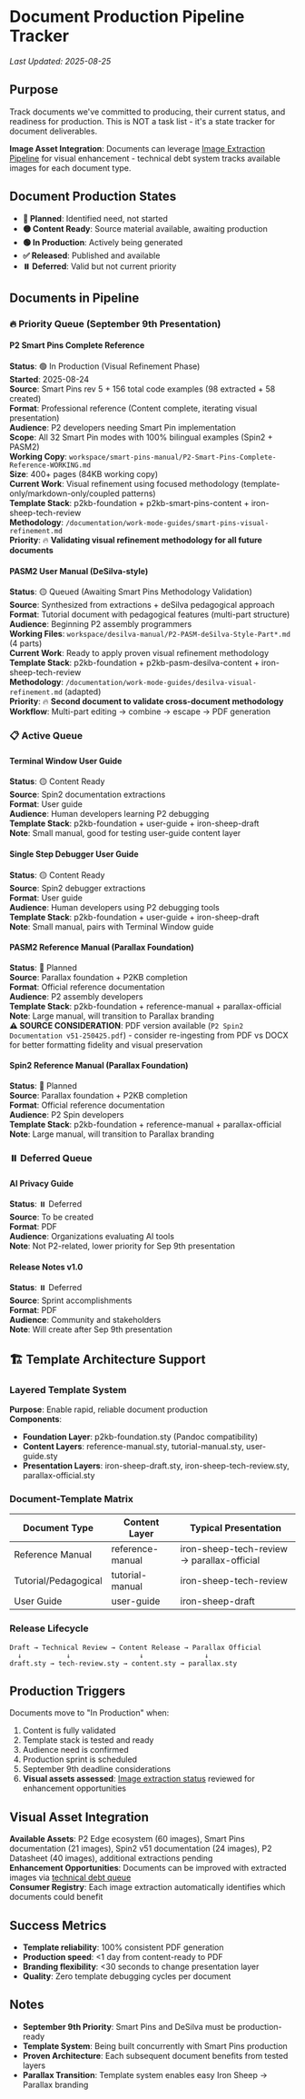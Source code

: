 # Document Production Pipeline Tracker

*Last Updated: 2025-08-25*

## Purpose
Track documents we've committed to producing, their current status, and readiness for production.
This is NOT a task list - it's a state tracker for document deliverables.

**Image Asset Integration**: Documents can leverage [Image Extraction Pipeline](../sources/visual-assets/INGESTION-IMAGE-EXTRACTION-MATRIX.md) for visual enhancement - technical debt system tracks available images for each document type.

## Document Production States
- **🔴 Planned**: Identified need, not started
- **🟡 Content Ready**: Source material available, awaiting production
- **🟢 In Production**: Actively being generated
- **✅ Released**: Published and available
- **⏸️ Deferred**: Valid but not current priority

## Documents in Pipeline

### 🔥 **Priority Queue** (September 9th Presentation)

#### P2 Smart Pins Complete Reference  
**Status**: 🟢 In Production (Visual Refinement Phase)  
**Started**: 2025-08-24  
**Source**: Smart Pins rev 5 + 156 total code examples (98 extracted + 58 created)  
**Format**: Professional reference (Content complete, iterating visual presentation)  
**Audience**: P2 developers needing Smart Pin implementation  
**Scope**: All 32 Smart Pin modes with 100% bilingual examples (Spin2 + PASM2)  
**Working Copy**: `workspace/smart-pins-manual/P2-Smart-Pins-Complete-Reference-WORKING.md`  
**Size**: 400+ pages (84KB working copy)  
**Current Work**: Visual refinement using focused methodology (template-only/markdown-only/coupled patterns)  
**Template Stack**: p2kb-foundation + p2kb-smart-pins-content + iron-sheep-tech-review  
**Methodology**: `/documentation/work-mode-guides/smart-pins-visual-refinement.md`  
**Priority**: 🔥 **Validating visual refinement methodology for all future documents**

#### PASM2 User Manual (DeSilva-style)
**Status**: 🟡 Queued (Awaiting Smart Pins Methodology Validation)  
**Source**: Synthesized from extractions + deSilva pedagogical approach  
**Format**: Tutorial document with pedagogical features (multi-part structure)  
**Audience**: Beginning P2 assembly programmers  
**Working Files**: `workspace/desilva-manual/P2-PASM-deSilva-Style-Part*.md` (4 parts)  
**Current Work**: Ready to apply proven visual refinement methodology  
**Template Stack**: p2kb-foundation + p2kb-pasm-desilva-content + iron-sheep-tech-review  
**Methodology**: `/documentation/work-mode-guides/desilva-visual-refinement.md` (adapted)  
**Priority**: 🔥 **Second document to validate cross-document methodology**  
**Workflow**: Multi-part editing → combine → escape → PDF generation

### 📋 **Active Queue**

#### Terminal Window User Guide
**Status**: 🟡 Content Ready  
**Source**: Spin2 documentation extractions  
**Format**: User guide  
**Audience**: Human developers learning P2 debugging  
**Template Stack**: p2kb-foundation + user-guide + iron-sheep-draft  
**Note**: Small manual, good for testing user-guide content layer

#### Single Step Debugger User Guide  
**Status**: 🟡 Content Ready  
**Source**: Spin2 debugger extractions  
**Format**: User guide  
**Audience**: Human developers using P2 debugging tools  
**Template Stack**: p2kb-foundation + user-guide + iron-sheep-draft  
**Note**: Small manual, pairs with Terminal Window guide

#### PASM2 Reference Manual (Parallax Foundation)
**Status**: 🔴 Planned  
**Source**: Parallax foundation + P2KB completion  
**Format**: Official reference documentation  
**Audience**: P2 assembly developers  
**Template Stack**: p2kb-foundation + reference-manual + parallax-official  
**Note**: Large manual, will transition to Parallax branding  
**⚠️ SOURCE CONSIDERATION**: PDF version available (`P2 Spin2 Documentation v51-250425.pdf`) - consider re-ingesting from PDF vs DOCX for better formatting fidelity and visual preservation

#### Spin2 Reference Manual (Parallax Foundation)  
**Status**: 🔴 Planned  
**Source**: Parallax foundation + P2KB completion  
**Format**: Official reference documentation  
**Audience**: P2 Spin developers  
**Template Stack**: p2kb-foundation + reference-manual + parallax-official  
**Note**: Large manual, will transition to Parallax branding

### ⏸️ **Deferred Queue**

#### AI Privacy Guide
**Status**: ⏸️ Deferred  
**Source**: To be created  
**Format**: PDF  
**Audience**: Organizations evaluating AI tools  
**Note**: Not P2-related, lower priority for Sep 9th presentation

#### Release Notes v1.0
**Status**: ⏸️ Deferred  
**Source**: Sprint accomplishments  
**Format**: PDF  
**Audience**: Community and stakeholders  
**Note**: Will create after Sep 9th presentation

## 🏗️ Template Architecture Support

### Layered Template System
**Purpose**: Enable rapid, reliable document production  
**Components**:
- **Foundation Layer**: p2kb-foundation.sty (Pandoc compatibility)
- **Content Layers**: reference-manual.sty, tutorial-manual.sty, user-guide.sty  
- **Presentation Layers**: iron-sheep-draft.sty, iron-sheep-tech-review.sty, parallax-official.sty

### Document-Template Matrix
| Document Type | Content Layer | Typical Presentation |
|---------------|---------------|---------------------|
| Reference Manual | reference-manual | iron-sheep-tech-review → parallax-official |
| Tutorial/Pedagogical | tutorial-manual | iron-sheep-tech-review |  
| User Guide | user-guide | iron-sheep-draft |

### Release Lifecycle
```
Draft → Technical Review → Content Release → Parallax Official
  ↓           ↓                 ↓               ↓
draft.sty → tech-review.sty → content.sty → parallax.sty
```

## Production Triggers
Documents move to "In Production" when:
1. Content is fully validated
2. Template stack is tested and ready
3. Audience need is confirmed  
4. Production sprint is scheduled
5. September 9th deadline considerations
6. **Visual assets assessed**: [Image extraction status](../sources/visual-assets/INGESTION-IMAGE-EXTRACTION-MATRIX.md) reviewed for enhancement opportunities

## Visual Asset Integration
**Available Assets**: P2 Edge ecosystem (60 images), Smart Pins documentation (21 images), Spin2 v51 documentation (24 images), P2 Datasheet (40 images), additional extractions pending  
**Enhancement Opportunities**: Documents can be improved with extracted images via [technical debt queue](../technical-debt/VISUAL-ASSETS-DEBT.md)  
**Consumer Registry**: Each image extraction automatically identifies which documents could benefit

## Success Metrics
- **Template reliability**: 100% consistent PDF generation
- **Production speed**: <1 day from content-ready to PDF
- **Branding flexibility**: <30 seconds to change presentation layer
- **Quality**: Zero template debugging cycles per document

## Notes
- **September 9th Priority**: Smart Pins and DeSilva must be production-ready
- **Template System**: Being built concurrently with Smart Pins production
- **Proven Architecture**: Each subsequent document benefits from tested layers
- **Parallax Transition**: Template system enables easy Iron Sheep → Parallax branding